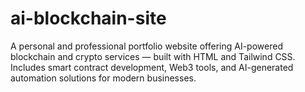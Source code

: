 # ai-blockchain-site
A personal and professional portfolio website offering AI-powered blockchain and crypto services — built with HTML and Tailwind CSS. Includes smart contract development, Web3 tools, and AI-generated automation solutions for modern businesses.
